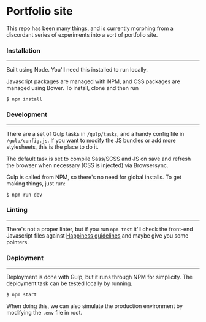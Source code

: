 # Portfolio site
This repo has been many things, and is currently morphing from a discordant series of experiments into a sort of portfolio site.

### Installation
---
Built using Node. You'll need this installed to run locally.

Javascript packages are managed with NPM, and CSS packages are managed using Bower. To install, clone and then run

```
$ npm install
```

### Development
---
There are a set of Gulp tasks in `/gulp/tasks`, and a handy config file in `/gulp/config.js`. If you want to modify the JS bundles or add more stylesheets, this is the place to do it.

The default task is set to compile Sass/SCSS and JS on save and refresh the browser when necessary (CSS is injected) via Browsersync.

Gulp is called from NPM, so there's no need for global installs. To get making things, just run:

```
$ npm run dev
```

### Linting
---
There's not a proper linter, but if you run `npm test` it'll check the front-end Javascript files against [Happiness guidelines](https://github.com/JedWatson/happiness) and maybe give you some pointers.

### Deployment
---
Deployment is done with Gulp, but it runs through NPM for simplicity. The deployment task can be tested locally by running.

```
$ npm start
```

When doing this, we can also simulate the production environment by modifying the `.env` file in root.
